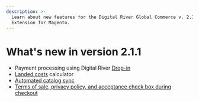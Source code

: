 ```yaml
---
description: >-
  Learn about new features for the Digital River Global Commerce v. 2.1.1
  Extension for Magento.
---
```


# What's new in version 2.1.1

* Payment processing using Digital River [Drop-in](https://docs.digitalriver.com/digital-river-api/payments/payment-integrations-1/drop-in)
* [Landed costs](../configure-the-magento-extension.md#enabling-landed-cost) calculator
* [Automated catalog sync](../configure-the-magento-extension.md#step-2-configure-the-digital-river-admin-settings-in-magento)
* [Terms of sale, privacy policy, and acceptance check box during checkout](../configure-the-magento-extension.md#terms-of-sale-privacy-policy-and-acceptance-check-box-during-checkout)
